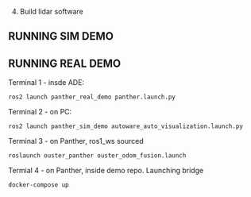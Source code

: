 

4. Build lidar software




## RUNNING SIM DEMO




## RUNNING REAL DEMO

Terminal 1 - insde ADE:

```
ros2 launch panther_real_demo panther.launch.py
```

Terminal 2 - on PC:

```
ros2 launch panther_sim_demo autoware_auto_visualization.launch.py
```

Terminal 3 - on Panther, ros1_ws sourced

```
roslaunch ouster_panther ouster_odom_fusion.launch
```

Termial 4 - on Panther, inside demo repo. Launching bridge

```
docker-compose up
```